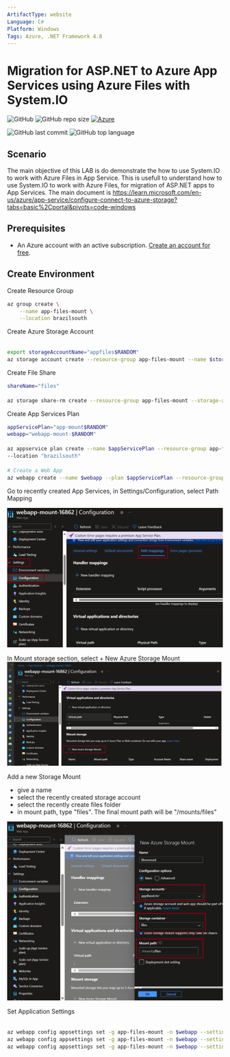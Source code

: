 ```yaml
---
ArtifactType: website
Language: C#
Platform: Windows
Tags: Azure, .NET Framework 4.8
---
```


# Migration for ASP.NET to Azure App Services using Azure Files with System.IO

![GitHub](https://img.shields.io/github/license/marcosoikawa/app-service-files-mount-f4.8) 
![GitHub repo size](https://img.shields.io/github/repo-size/marcosoikawa/app-service-files-mount-f4.8) 
[![Azure](https://badgen.net/badge/icon/azure?icon=azure&label)](https://azure.microsoft.com)

![GitHub last commit](https://img.shields.io/github/last-commit/marcosoikawa/app-service-files-mount-f4.8)
![GitHub top language](https://img.shields.io/github/languages/top/marcosoikawa/app-service-files-mount-f4.8)

## Scenario

The main objective of this LAB is do demonstrate the how to use System.IO to work with Azure Files in App Service. This is usefull to understand how to use System.IO to work with Azure Files, for migration of ASP.NET apps to App Services. The main document is https://learn.microsoft.com/en-us/azure/app-service/configure-connect-to-azure-storage?tabs=basic%2Cportal&pivots=code-windows


## Prerequisites
- An Azure account with an active subscription. [Create an account for free](https://azure.microsoft.com/free/?WT.mc_id=A261C142F).

## Create Environment
Create Resource Group

```bash
az group create \
    --name app-files-mount \
    --location brazilsouth
```

Create Azure Storage Account
```bash

export storageAccountName="appfiles$RANDOM"
az storage account create --resource-group app-files-mount --name $storageAccountName --location brazilsouth --kind StorageV2 --sku Standard_LRS --output none

```

Create File Share
```bash
shareName="files"

az storage share-rm create --resource-group app-files-mount --storage-account $storageAccountName --name $shareName --quota 128 --enabled-protocols SMB --output none

```

Create App Services Plan
```bash
appServicePlan="app-mount$RANDOM"
webapp="webapp-mount-$RANDOM"

az appservice plan create --name $appServicePlan --resource-group app-files-mount \
--location "brazilsouth"

# Create a Web App
az webapp create --name $webapp --plan $appServicePlan --resource-group app-files-mount

```
Go to recently created App Services, in Settings/Configuration, select Path Mapping

![Environment](./media/mount1.1.png)

In Mount storage section, select + New Azure Storage Mount
![Environment](./media/mount2.png)

Add a new Storage Mount
- give a name
- select the recently created storage account
- select the recently create files folder
- in mount path, type "files". The final mount path will be "/mounts/files" 


![Environment](./media/mount3.png)

Set Application Settings

```bash

az webapp config appsettings set -g app-files-mount -n $webapp --settings option=2
az webapp config appsettings set -g app-files-mount -n $webapp --settings virtualpath="/files/"
az webapp config appsettings set -g app-files-mount -n $webapp --settings virtualpath="C:\mounts\files\"
```